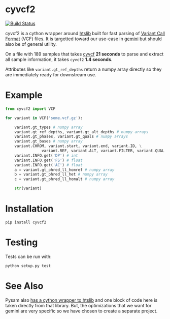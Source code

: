cyvcf2
======

[![Build Status](https://travis-ci.org/brentp/cyvcf2.svg?branch=master)](https://travis-ci.org/brentp/cyvcf2)

cyvcf2 is a cython wrapper around [htslib](https://github.com/samtools/htslib) built for fast parsing of [Variant Call Format](https://en.m.wikipedia.org/wiki/Variant_Call_Format) (VCF) files.
It is targetted toward our use-case in [gemini](http://gemini.rtfd.org) but should also be of general utility.

On a file with 189 samples that takes [cyvcf](https://github.com/arq5x/cyvcf) **21 seconds** to parse and extract all sample information, it takes `cyvcf2` **1.4 seconds**.

Attributes like `variant.gt_ref_depths` return a numpy array directly so they are immediately ready for downstream use.

Example
=======

```Python
from cyvcf2 import VCF

for variant in VCF('some.vcf.gz'):

	variant.gt_types # numpy array
	variant.gt_ref_depths, variant.gt_alt_depths # numpy arrays
	variant.gt_phases, variant.gt_quals # numpy arrays
	variant.gt_bases # numpy array
	variant.CHROM, variant.start, variant.end, variant.ID, \
				variant.REF, variant.ALT, variant.FILTER, variant.QUAL
	variant.INFO.get('DP') # int
	variant.INFO.get('FS') # float
	variant.INFO.get('AC') # float
    a = variant.gt_phred_ll_homref # numpy array
    b = variant.gt_phred_ll_het # numpy array
    c = variant.gt_phred_ll_homalt # numpy array

	str(variant)
```

Installation
============

```
pip install cyvcf2
```

Testing
=======

Tests can be run with:

```
python setup.py test
```

See Also
========

Pysam also [has a cython wrapper to htslib](https://github.com/pysam-developers/pysam/blob/master/pysam/cbcf.pyx) and one block of code here is taken directly from that library. But, the optimizations that we want for gemini are very specific so we have chosen to create a separate project.
